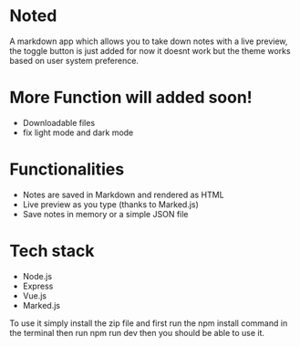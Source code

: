 # Noted
A markdown app which allows you to take down notes with a live preview, the toggle button is just added for now it doesnt work but the theme works based on user system preference.

# More Function will added soon!
- Downloadable files
- fix light mode and dark mode

# Functionalities
- Notes are saved in Markdown and rendered as HTML
- Live preview as you type (thanks to Marked.js)
- Save notes in memory or a simple JSON file

# Tech stack
- Node.js
- Express
- Vue.js
- Marked.js

To use it simply install the zip file and first run the npm install command in the terminal then run npm run dev then you should be able to use it.
